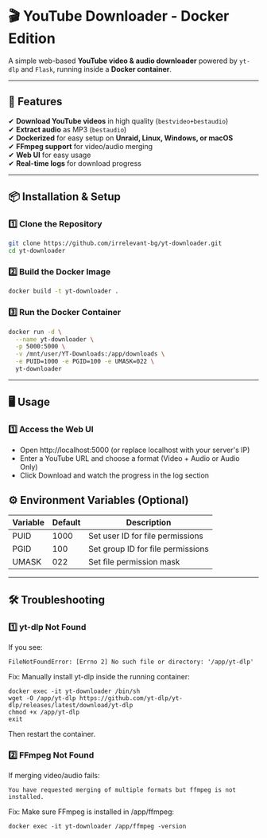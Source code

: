 # 🎬 YouTube Downloader - Docker Edition

A simple web-based **YouTube video & audio downloader** powered by `yt-dlp` and `Flask`, running inside a **Docker container**.

---

## 🚀 Features
✔ **Download YouTube videos** in high quality (`bestvideo+bestaudio`)  
✔ **Extract audio** as MP3 (`bestaudio`)  
✔ **Dockerized** for easy setup on **Unraid, Linux, Windows, or macOS**  
✔ **FFmpeg support** for video/audio merging  
✔ **Web UI** for easy usage  
✔ **Real-time logs** for download progress  

---

## 📦 Installation & Setup


### **1️⃣ Clone the Repository**

````sh
git clone https://github.com/irrelevant-bg/yt-downloader.git
cd yt-downloader
````


### 2️⃣ Build the Docker Image

````sh
docker build -t yt-downloader .
````

### 3️⃣ Run the Docker Container
```sh
docker run -d \
  --name yt-downloader \
  -p 5000:5000 \
  -v /mnt/user/YT-Downloads:/app/downloads \
  -e PUID=1000 -e PGID=100 -e UMASK=022 \
  yt-downloader
```
---

## 🖥️ Usage

### 1️⃣ Access the Web UI
- Open http://localhost:5000 (or replace localhost with your server's IP)
- Enter a YouTube URL and choose a format (Video + Audio or Audio Only)
- Click Download and watch the progress in the log section

## ⚙️ Environment Variables (Optional)
|Variable|Default|Description|
|----- | -----|-----|
|PUID|1000|Set user ID for file permissions|
|PGID|100|Set group ID for file permissions|
|UMASK|022|Set file permission mask|

---
## 🛠️ Troubleshooting

### 1️⃣ yt-dlp Not Found

If you see:
```
FileNotFoundError: [Errno 2] No such file or directory: '/app/yt-dlp'
```
Fix: Manually install yt-dlp inside the running container:
```
docker exec -it yt-downloader /bin/sh
wget -O /app/yt-dlp https://github.com/yt-dlp/yt-dlp/releases/latest/download/yt-dlp
chmod +x /app/yt-dlp
exit
```
Then restart the container.

### 2️⃣ FFmpeg Not Found

If merging video/audio fails:

```
You have requested merging of multiple formats but ffmpeg is not installed.
```

Fix: Make sure FFmpeg is installed in /app/ffmpeg:
```
docker exec -it yt-downloader /app/ffmpeg -version
```
